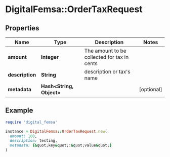 # DigitalFemsa::OrderTaxRequest

## Properties

| Name | Type | Description | Notes |
| ---- | ---- | ----------- | ----- |
| **amount** | **Integer** | The amount to be collected for tax in cents |  |
| **description** | **String** | description or tax&#39;s name |  |
| **metadata** | **Hash&lt;String, Object&gt;** |  | [optional] |

## Example

```ruby
require 'digital_femsa'

instance = DigitalFemsa::OrderTaxRequest.new(
  amount: 100,
  description: testing,
  metadata: {&quot;key&quot;:&quot;value&quot;}
)
```

